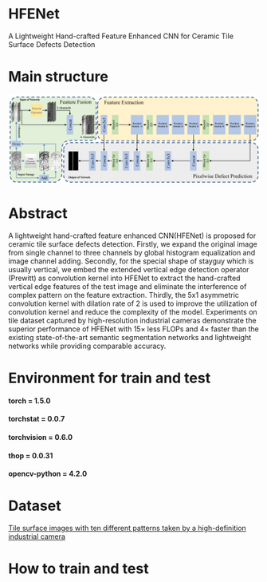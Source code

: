 # HFENet
A Lightweight Hand-crafted Feature Enhanced CNN for Ceramic Tile Surface Defects Detection

# Main structure
![image](https://github.com/RobotvisionLab/HFENet/blob/main/image/HFE_mainstructure.tif)

# Abstract
A lightweight hand-crafted feature enhanced CNN(HFENet) is proposed for ceramic tile surface defects detection. Firstly, we expand the original image from single channel to three channels by global histogram equalization and image channel adding. Secondly, for the special shape of stayguy which is usually vertical, we embed the extended vertical edge detection operator (Prewitt) as convolution kernel into HFENet to extract the hand-crafted vertical edge features of the test image and eliminate the interference of complex pattern on the feature extraction. Thirdly, the 5x1 asymmetric convolution kernel with dilation rate of 2 is used to improve the utilization of convolution kernel and reduce the complexity of the model. Experiments on tile dataset captured by high-resolution industrial cameras demonstrate the superior performance of HFENet with 15× less FLOPs and 4× faster than the existing state-of-the-art semantic segmentation networks and lightweight networks while providing comparable accuracy.

# Environment for train and test
#### torch = 1.5.0
#### torchstat = 0.0.7
#### torchvision = 0.6.0
#### thop = 0.0.31
#### opencv-python = 4.2.0

# Dataset
[Tile surface images with ten different patterns taken by a high-definition industrial camera](https://drive.google.com/drive/folders/1jTbeV_5mdxmrTrLFHkldEjDmh3TmgNX_?usp=sharing)

# How to train and test
